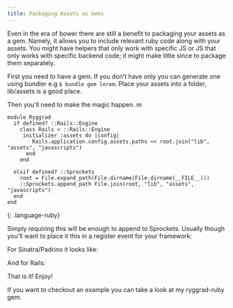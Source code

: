 ```yaml
---
title: Packaging Assets as Gems
---
```


Even in the era of bower there are still a benefit to packaging your assets as a gem. Namely, it allows you to include relevant ruby code along with your assets. You might have helpers that only work with specific JS or JS that only works with specific backend code; it might make little since to package them separately.

First you need to have a gem. If you don't have only you can generate one using bundler e.g `$ bundle gem lorem`.
Place your assets into a folder, lib/assets is a good place.

Then you'll need to make the magic happen. m

    module Ryggrad
      if defined? ::Rails::Engine
        class Rails < ::Rails::Engine
         initializer :assets do |config|
            Rails.application.config.assets.paths << root.join("lib", "assets", "javascripts")
          end
        end

      elsif defined? ::Sprockets
        root = File.expand_path(File.dirname(File.dirname(__FILE__)))
        ::Sprockets.append_path File.join(root, "lib", "assets", "javascripts")
      end
    end
{: .language-ruby}

Simply requiring this will be enough to append to Sprockets. Usually though you'll want to place it this in a register event for your framework:

For Sinatra/Padrino it looks like:

And for Rails: 

That is it! Enjoy!

If you want to checkout an example you can take a look at my ryggrad-ruby gem.

